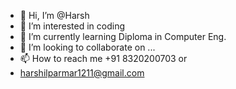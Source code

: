 - 👋 Hi, I’m @Harsh
- 👀 I’m interested in coding 
- 🌱 I’m currently learning Diploma in Computer Eng.
- 💞️ I’m looking to collaborate on ...
- 📫 How to reach me +91 8320200703 or
-    harshilparmar1211@gmail.com

<!---
Hny1211/Hny1211 is a ✨ special ✨ repository because its `README.md` (this file) appears on your GitHub profile.
You can click the Preview link to take a look at your changes.
--->
